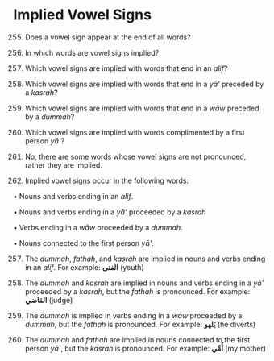 Implied Vowel Signs
===================

255. Does a vowel sign appear at the end of all words?

256. In which words are vowel signs implied?

257. Which vowel signs are implied with words that end in an *alif*?

258. Which vowel signs are implied with words that end in a *yā'*
preceded by a *kasrah*?

259. Which vowel signs are implied with words that end in a *wāw*
preceded by a *dummah*?

260. Which vowel signs are implied with words complimented by a first
person *yā'*?

255. No, there are some words whose vowel signs are not pronounced,
rather they are implied.

256. Implied vowel signs occur in the following words:

• Nouns and verbs ending in an *alif*.

• Nouns and verbs ending in a *yā'* proceeded by a *kasrah*

• Verbs ending in a *wāw* proceeded by a *dummah*.

• Nouns connected to the first person *yā'*.

257. The *dummah*, *fathah*, and *kasrah* are implied in nouns and verbs
ending in an *alif*. For example: **الفتی** (youth)

258. The *dummah* and *kasrah* are implied in nouns and verbs ending in
a *yā'* proceeded by a *kasrah*, but the *fathah* is pronounced. For
example: **القاضي** (judge)

259. The *dummah* is implied in verbs ending in a *wāw* proceeded by a
*dummah*, but the *fathah* is pronounced. For example: **یَلهو** (he
diverts)

260. The *dummah* and *fathah* are implied in nouns connected to the
first person *yā'*, but the *kasrah* is pronounced. For example:
**أُمِّي** (my mother)


